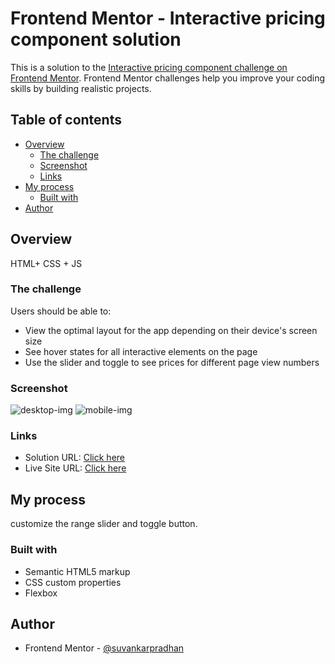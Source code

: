 # Frontend Mentor - Interactive pricing component solution

This is a solution to the [Interactive pricing component challenge on Frontend Mentor](https://www.frontendmentor.io/challenges/interactive-pricing-component-t0m8PIyY8). Frontend Mentor challenges help you improve your coding skills by building realistic projects.

## Table of contents

- [Overview](#overview)
  - [The challenge](#the-challenge)
  - [Screenshot](#screenshot)
  - [Links](#links)
- [My process](#my-process)
  - [Built with](#built-with)
- [Author](#author)

## Overview

HTML+ CSS + JS

### The challenge

Users should be able to:

- View the optimal layout for the app depending on their device's screen size
- See hover states for all interactive elements on the page
- Use the slider and toggle to see prices for different page view numbers

### Screenshot

![desktop-img](./screenshot/desktop.jpg)
![mobile-img](./screenshot/mobile.jpg)

### Links

- Solution URL: [Click here](https://github.com/suvankarpradhan/interactive-pricing-component-main)
- Live Site URL: [Click here](https://suvankarpradhan.github.io/interactive-pricing-component-main/)

## My process

customize the range slider and toggle button.

### Built with

- Semantic HTML5 markup
- CSS custom properties
- Flexbox

## Author

- Frontend Mentor - [@suvankarpradhan](https://www.frontendmentor.io/profile/suvankarpradhan)
